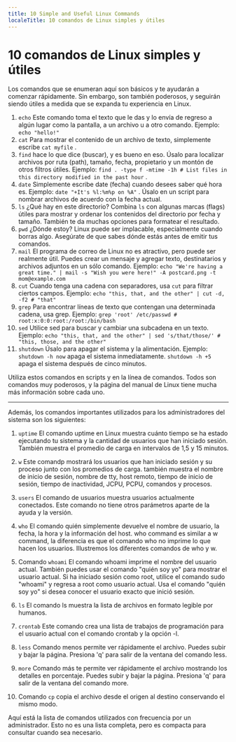 ```yaml
---
title: 10 Simple and Useful Linux Commands
localeTitle: 10 comandos de Linux simples y útiles
---
```

# 10 comandos de Linux simples y útiles

Los comandos que se enumeran aquí son básicos y te ayudarán a comenzar rápidamente. Sin embargo, son también poderosos, y seguirán siendo útiles a medida que se expanda tu experiencia en Linux.

1.  `echo` Este comando toma el texto que le das y lo envía de regreso a algún lugar como la pantalla, a un archivo u a otro comando. Ejemplo: `echo "hello!"`
2.  `cat` Para mostrar el contenido de un archivo de texto, simplemente escribe `cat myfile` .
3.  `find` hace lo que dice (buscar), y es bueno en eso. Úsalo para localizar archivos por ruta (path), tamaño, fecha, propietario y un montón de otros filtros útiles. Ejemplo: `find . -type f -mtime -1h # List files in this directory modified in the past hour` .
4.  `date` Simplemente escribe date (fecha) cuando desees saber qué hora es. Ejemplo: `date "+It's %l:%m%p on %A"` . Úsalo en un script para nombrar archivos de acuerdo con la fecha actual.
5.  `ls` ¿Qué hay en este directorio? Combina `ls` con algunas marcas (flags) útiles para mostrar y ordenar los contenidos del directorio por fecha y tamaño. También te da muchas opciones para formatear el resultado.
6.  `pwd` ¿Dónde estoy? Linux puede ser implacable, especialmente cuando borras algo. Asegúrate de que sabes dónde estás antes de emitir tus comandos.
7.  `mail` El programa de correo de Linux no es atractivo, pero puede ser realmente útil. Puedes crear un mensaje y agregar texto, destinatarios y archivos adjuntos en un sólo comando. Ejemplo: `echo "We're having a great time." | mail -s "Wish you were here!" -A postcard.png -t mom@example.com`
8.  `cut` Cuando tenga una cadena con separadores, usa `cut` para filtrar ciertos campos. Ejemplo: `echo "this, that, and the other" | cut -d, -f2 # "that"`
9.  `grep` Para encontrar líneas de texto que contengan una determinada cadena, usa grep. Ejemplo: `grep 'root' /etc/passwd # root:x:0:0:root:/root:/bin/bash`
10.  `sed` Utilice sed para buscar y cambiar una subcadena en un texto. Ejemplo: `echo "this, that, and the other" | sed 's/that/those/' # "this, those, and the other"`
11.  `shutdown` Úsalo para apagar el sistema y la alimentación. Ejemplo: `shutdown -h now` apaga el sistema inmediatamente. `shutdown -h +5` apaga el sistema después de cinco minutos.

Utiliza estos comandos en scripts y en la línea de comandos. Todos son comandos muy poderosos, y la página del manual de Linux tiene mucha más información sobre cada uno.

* * *

Además, los comandos importantes utilizados para los administradores del sistema son los siguientes:

1. `uptime` El comando uptime en Linux muestra cuánto tiempo se ha estado ejecutando tu sistema y la cantidad de usuarios que han iniciado sesión. También muestra el promedio de carga en intervalos de 1,5 y 15 minutos.
    
2.  `w` Este comandp mostrará los usuarios que han iniciado sesión y su proceso junto con los promedios de carga. también muestra el nombre de inicio de sesión, nombre de tty, host remoto, tiempo de inicio de sesión, tiempo de inactividad, JCPU, PCPU, comandos y procesos.
    
3.  `users` El comando de usuarios muestra usuarios actualmente conectados. Este comando no tiene otros parámetros aparte de la ayuda y la versión.
    
4.  `who` El comando quién simplemente devuelve el nombre de usuario, la fecha, la hora y la información del host. who command es similar a w command, la diferencia es que el comando who no imprime lo que hacen los usuarios. Illustremos los diferentes comandos de who y w.
    
5.  Comando `whoami` El comando whoami imprime el nombre del usuario actual. También puedes usar el comando "quién soy yo" para mostrar el usuario actual. Si ha iniciado sesión como root, utilice el comando sudo "whoami" y regresa a root como usuario actual. Usa el comando "quién soy yo" si desea conocer el usuario exacto que inició sesión.
    
6.  `ls` El comando ls muestra la lista de archivos en formato legible por humanos.
    
7.  `crontab` Este comando crea una lista de trabajos de programación para el usuario actual con el comando crontab y la opción -l.
    
8.  `less` Comando menos permite ver rápidamente el archivo. Puedes subir y bajar la página. Presiona 'q' para salir de la ventana del comando less.
    
9.  `more` Comando más te permite ver rápidamente el archivo mostrando los detalles en porcentaje. Puedes subir y bajar la página. Presiona 'q' para salir de la ventana del comando more.
    
10.  Comando `cp` copia el archivo desde el origen al destino conservando el mismo modo.
    

Aquí está la lista de comandos utilizados con frecuencia por un administrador. Esto no es una lista completa, pero es compacta para consultar cuando sea necesario.
